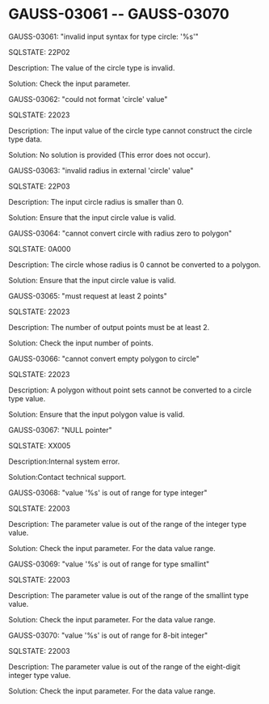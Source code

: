 # GAUSS-03061 -- GAUSS-03070<a name="EN-US_TOPIC_0302073028"></a>

GAUSS-03061: "invalid input syntax for type circle: '%s'"

SQLSTATE: 22P02

Description: The value of the circle type is invalid.

Solution: Check the input parameter.

GAUSS-03062: "could not format 'circle' value"

SQLSTATE: 22023

Description: The input value of the circle type cannot construct the circle type data.

Solution: No solution is provided \(This error does not occur\).

GAUSS-03063: "invalid radius in external 'circle' value"

SQLSTATE: 22P03

Description: The input circle radius is smaller than 0.

Solution: Ensure that the input circle value is valid.

GAUSS-03064: "cannot convert circle with radius zero to polygon"

SQLSTATE: 0A000

Description: The circle whose radius is 0 cannot be converted to a polygon.

Solution: Ensure that the input circle value is valid.

GAUSS-03065: "must request at least 2 points"

SQLSTATE: 22023

Description: The number of output points must be at least 2.

Solution: Check the input number of points.

GAUSS-03066: "cannot convert empty polygon to circle"

SQLSTATE: 22023

Description: A polygon without point sets cannot be converted to a circle type value.

Solution: Ensure that the input polygon value is valid.

GAUSS-03067: "NULL pointer"

SQLSTATE: XX005

Description:Internal system error.

Solution:Contact technical support.

GAUSS-03068: "value '%s' is out of range for type integer"

SQLSTATE: 22003

Description: The parameter value is out of the range of the integer type value.

Solution: Check the input parameter. For the data value range.

GAUSS-03069: "value '%s' is out of range for type smallint"

SQLSTATE: 22003

Description: The parameter value is out of the range of the smallint type value.

Solution: Check the input parameter. For the data value range.

GAUSS-03070: "value '%s' is out of range for 8-bit integer"

SQLSTATE: 22003

Description: The parameter value is out of the range of the eight-digit integer type value.

Solution: Check the input parameter. For the data value range.

